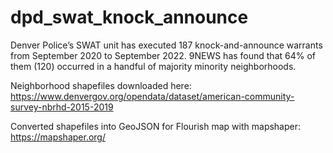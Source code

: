 # dpd_swat_knock_announce
Denver Police’s SWAT unit has executed 187 knock-and-announce warrants from September 2020 to September 2022. 9NEWS has found that 64% of them (120) occurred in a handful of majority minority neighborhoods.

Neighborhood shapefiles downloaded here: https://www.denvergov.org/opendata/dataset/american-community-survey-nbrhd-2015-2019

Converted shapefiles into GeoJSON for Flourish map with mapshaper: https://mapshaper.org/
